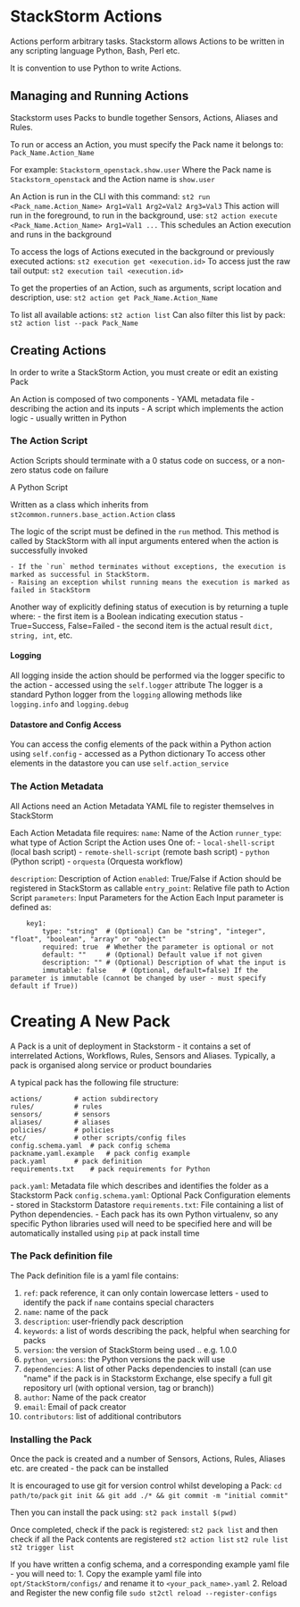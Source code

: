 # StackStorm Actions

Actions perform arbitrary tasks.
Stackstorm allows Actions to be written in any scripting language Python, Bash, Perl etc.

It is convention to use Python to write Actions.

## Managing and Running Actions

Stackstorm uses Packs to bundle together Sensors, Actions, Aliases and Rules.

To run or access an Action, you must specify the Pack name it belongs to:
`Pack_Name.Action_Name`

For example:
`Stackstorm_openstack.show.user`
Where the Pack name is `Stackstorm_openstack` and the Action name is `show.user`


An Action is run in the CLI with this command:
`st2 run <Pack_name.Action_Name> Arg1=Val1 Arg2=Val2 Arg3=Val3`
This action will run in the foreground, to run in the background, use:
`st2 action execute <Pack_Name.Action_Name> Arg1=Val1 ...`
This schedules an Action execution and runs in the background

To access the logs of Actions executed in the background or previously executed actions:
`st2 execution get <execution.id>`
To access just the raw tail output:
`st2 execution tail <execution.id>`

To get the properties of an Action, such as arguments, script location and description, use:
`st2 action get Pack_Name.Action_Name`

To list all available actions:
`st2 action list`
Can also filter this list by pack:
`st2 action list --pack Pack_Name`

## Creating Actions

In order to write a StackStorm Action, you must create or edit an existing Pack

An Action is composed of two components
	- YAML metadata file - describing the action and its inputs
	- A script which implements the action logic - usually written in Python


### The Action Script
Action Scripts should terminate with a 0 status code on success, or a non-zero status code on failure

A Python Script

Written as a class which inherits from `st2common.runners.base_action.Action` class

The logic of the script must be defined in the `run` method.
This method is called by StackStorm with all input arguments entered when the action is successfully invoked

	- If the `run` method terminates without exceptions, the execution is marked as successful in StackStorm.
	- Raising an exception whilst running means the execution is marked as failed in StackStorm

Another way of explicitly defining status of execution is by returning a tuple where:
	- the first item is a Boolean indicating execution status - True=Success, False=Failed
	- the second item is the actual result `dict, string, int`, etc.

#### Logging
All logging inside the action should be performed via the logger specific to the action - accessed using the `self.logger` attribute
The logger is a standard Python logger from the `logging` allowing methods like `logging.info` and `logging.debug`

#### Datastore and Config Access
You can access the config elements of the pack within a Python action using `self.config` - accessed as a Python dictionary
To access other elements in the datastore you can use `self.action_service`

### The Action Metadata
All Actions need an Action Metadata YAML file to register themselves in StackStorm

Each Action Metadata file requires:
`name`: Name of the Action
`runner_type`: what type of Action Script the Action uses
One of:
	- `local-shell-script` (local bash script)
	- `remote-shell-script` (remote bash script)
	- `python` (Python script)
	- `orquesta` (Orquesta workflow)

`description`: Description of Action
`enabled`: True/False if Action should be registered in StackStorm as callable
`entry_point`: Relative file path to Action Script
`parameters`: Input Parameters for the Action
Each Input parameter is defined as:

```
	key1:
	    type: "string"	# (Optional) Can be "string", "integer", "float", "boolean", "array" or "object"
	    required: true	# Whether the parameter is optional or not
	    default: ""		# (Optional) Default value if not given
	    description: ""	# (Optional) Description of what the input is
	    immutable: false	# (Optional, default=false) If the parameter is immutable (cannot be changed by user - must specify default if True))
```

# Creating A New Pack

A Pack is a unit of deployment in Stackstorm - it contains a set of interrelated Actions, Workflows, Rules, Sensors and Aliases.
Typically, a pack is organised along service or product boundaries

A typical pack has the following file structure:
```
actions/ 		# action subdirectory
rules/			# rules
sensors/		# sensors
aliases/		# aliases
policies/		# policies
etc/			# other scripts/config files
config.schema.yaml	# pack config schema
packname.yaml.example	# pack config example
pack.yaml		# pack definition
requirements.txt	# pack requirements for Python
```

`pack.yaml`: Metadata file which describes and identifies the folder as a Stackstorm Pack
`config.schema.yaml`: Optional Pack Configuration elements - stored in Stackstorm Datastore
`requirements.txt`: File containing a list of Python dependencies.
	- Each pack has its own Python virtualenv, so any specific Python libraries used will need to be specified here and will be automatically installed using `pip` at pack install time

### The Pack definition file

The Pack definition file is a yaml file contains:

1. `ref`: pack reference, it can only contain lowercase letters - used to identify the pack if `name` contains special characters
2. `name`: name of the pack
3. `description`: user-friendly pack description
4. `keywords`: a list of words describing the pack, helpful when searching for packs
5. `version`: the version of StackStorm being used <major>.<minor>.<patch> e.g. 1.0.0
6. `python_versions`: the Python versions the pack will use
7. `dependencies`: A list of other Packs dependencies to install (can use "name" if the pack is in Stackstorm Exchange, else specify a full git repository url (with optional version, tag or branch))
8. `author`: Name of the pack creator
9. `email`: Email of pack creator
10. `contributors`: list of additional contributors

### Installing the Pack

Once the pack is created and a number of Sensors, Actions, Rules, Aliases etc. are created - the pack can be installed

It is encouraged to use git for version control whilst developing a Pack:
`cd path/to/pack`
`git init && git add ./* && git commit -m "initial commit"`

Then you can install the pack using:
`st2 pack install $(pwd)`

Once completed, check if the pack is registered:
`st2 pack list`
and then check if all the Pack contents are registered
`st2 action list`
`st2 rule list`
`st2 trigger list`

If you have written a config schema, and a corresponding example yaml file - you will need to:
	1. Copy the example yaml file into `opt/StackStorm/configs/` and rename it to `<your_pack_name>.yaml`
	2. Reload and Register the new config file `sudo st2ctl reload --register-configs`
